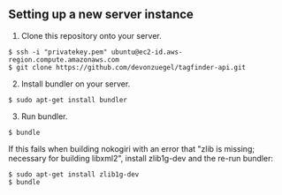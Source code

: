 ## Setting up a new server instance

1. Clone this repository onto your server.

```
$ ssh -i "privatekey.pem" ubuntu@ec2-id.aws-region.compute.amazonaws.com
$ git clone https://github.com/devonzuegel/tagfinder-api.git
```

2. Install bundler on your server.

```
$ sudo apt-get install bundler
```
<!-- 
If you receive a warning that "the running version of Bundler is older than the version that created the lockfile", then install the bundler through ruby gems:

```
$ sudo gem install bundler
``` -->

3. Run bundler.

```
$ bundle
```

If this fails when building nokogiri with an error that "zlib is missing; necessary for building libxml2", install zlib1g-dev and the re-run bundler:

```
$ sudo apt-get install zlib1g-dev
$ bundle
```
